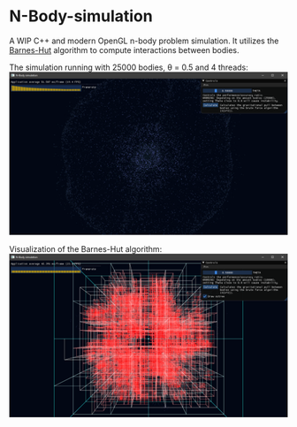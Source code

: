 # N-Body-simulation
A WIP C++ and modern OpenGL n-body problem simulation.
It utilizes the [Barnes-Hut](https://en.wikipedia.org/wiki/Barnes%E2%80%93Hut_simulation) algorithm to compute interactions between bodies.

The simulation running with 25000 bodies, θ = 0.5 and 4 threads:
![Screenshot](Docs/screenshot0.png)

Visualization of the Barnes-Hut algorithm:
![Screenshot](Docs/screenshot1.png)
